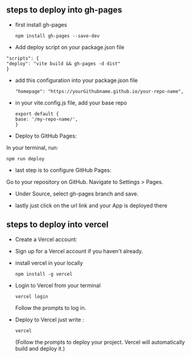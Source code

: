 ## steps to deploy into gh-pages

- first install gh-pages

  ```
  npm install gh-pages --save-dev

  ```

- Add deploy script on your package.json file

```
"scripts": {
"deploy": "vite build && gh-pages -d dist"
}
```

- add this configuration into your package.json file

  ```
  "homepage": "https://yourGithubname.github.io/your-repo-name",
  ```

- in your vite.config.js file, add your base repo

  ```
  export default {
  base: '/my-repo-name/',
  }
  ```

- Deploy to GitHub Pages:

In your terminal, run:

```
npm run deploy

```

- last step is to configure GitHub Pages:

Go to your repository on GitHub.
Navigate to Settings > Pages.

- Under Source, select gh-pages branch and save.

- lastly just click on the url link and your App is deployed there

## steps to deploy into vercel

- Create a Vercel account:

- Sign up for a Vercel account if you haven't already.

- install vercel in your locally

  ```
  npm install -g vercel

  ```

- Login to Vercel from your terminal

  ```
  vercel login
  ```

  Follow the prompts to log in.

- Deploy to Vercel just write :
  ```
  vercel
  ```
  (Follow the prompts to deploy your project. Vercel will automatically build and deploy it.)
